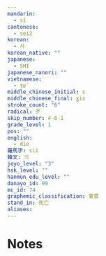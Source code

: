 ```yaml
---
mandarin:
  - sǐ
cantonese:
  - sei2
korean:
  - 사
korean_native: ""
japanese:
  - SHI
japanese_nanori: ""
vietnamese:
  - tử
middle_chinese_initial: s
middle_chinese_final: ɣiɪ
stroke_count: "6"
radical: 歹
skip_number: 4-6-1
grade_level: 1
pos: ""
english:
  - die
羅馬字: sii
韓文: 싀
joyo_level: "3"
hsk_level: ""
hanmun_edu_level: ""
danayo_id: 99
mc_id: 74
graphemic_classification: 會意
stand_in: 死亡
aliases:
---
```


# Notes
